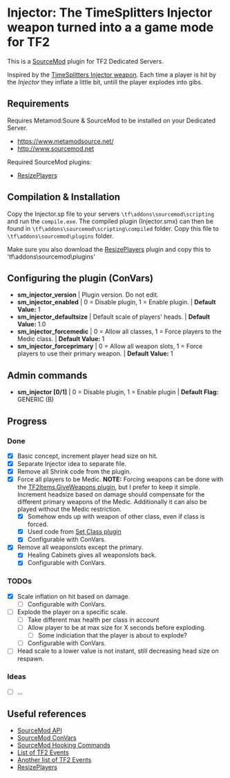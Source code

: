 # Injector: The TimeSplitters Injector weapon turned into a a game mode for TF2

This is a [SourceMod](http://www.sourcemod.net) plugin for TF2 Dedicated Servers.

Inspired by the [TimeSplitters Injector weapon](https://timesplitters.fandom.com/wiki/Injector). Each time a player is hit by the *Injector* they inflate a little bit, untill the player explodes into gibs.

## Requirements
Requires Metamod:Soure & SourceMod to be installed on your Dedicated Server.
- https://www.metamodsource.net/
- http://www.sourcemod.net

Required SourceMod plugins:
- [ResizePlayers](https://forums.alliedmods.net/showthread.php?t=193255)

## Compilation & Installation
Copy the Injector.sp file to your servers `\tf\addons\sourcemod\scripting` and run the `compile.exe`. The compiled plugin (Injector.smx) can then be found in `\tf\addons\sourcemod\scripting\compiled` folder. Copy this file to `\tf\addons\sourcemod\plugins` folder.

Make sure you also download the [ResizePlayers](https://forums.alliedmods.net/showthread.php?t=193255) plugin and copy this to 'tf\addons\sourcemod\plugins'

## Configuring the plugin (ConVars)
- **sm_injector_version** | Plugin version. Do not edit.
- **sm_injector_enabled** | 0 = Disable plugin, 1 = Enable plugin. | **Default Value:** 1
- **sm_injector_defaultsize** | Default scale of players' heads. | **Default Value:** 1.0
- **sm_injector_forcemedic** | 0 = Allow all classes, 1 = Force players to the Medic class. | **Default Value:** 1
- **sm_injector_forceprimary** | 0 = Allow all weapon slots, 1 = Force players to use their primary weapon. | **Default Value:** 1

## Admin commands
- **sm_injector [0/1]** | 0 = Disable plugin, 1 = Enable plugin | **Default Flag:** GENERIC (B)

## Progress
### Done
- [x] Basic concept, increment player head size on hit.
- [x] Separate Injector idea to separate file. 
- [x] Remove all Shrink code from the plugin. 
- [x] Force all players to be Medic. **NOTE:** Forcing weapons can be done with the [TF2Items.GiveWeapons plugin](https://forums.alliedmods.net/showthread.php?p=1337899), but I prefer to keep it simple. Increment headsize based on damage should compensate for the different primary weapons of the Medic. Additionally it can also be played without the Medic restriction.
  - [x] Somehow ends up with weapon of other class, even if class is forced.
  - [x] Used code from [Set Class plugin](https://forums.alliedmods.net/showthread.php?p=1333506?p=1333506)
  - [x] Configurable with ConVars.
- [x] Remove all weaponslots except the primary.
  - [x] Healing Cabinets gives all weaponslots back.
  - [x] Configurable with ConVars.

### TODOs
- [x] Scale inflation on hit based on damage.
  - [ ] Configurable with ConVars.
- [ ] Explode the player on a specific scale.
  - [ ] Take different max health per class in account
  - [ ] Allow player to be at max size for X seconds before exploding.
    - [ ] Some indiciation that the player is about to explode?
  - [ ] Configurable with ConVars.
- [ ] Head scale to a lower value is not instant, still decreasing head size on respawn.

### Ideas
- [ ] ...

## Useful references
- [SourceMod API](sourcemod.net/new-api)
- [SourceMod ConVars](https://wiki.alliedmods.net/ConVars_(SourceMod_Scripting))
- [SourceMod Hooking Commands](https://wiki.alliedmods.net/Commands_(SourceMod_Scripting)#Hooking_Commands)
- [List of TF2 Events](https://wiki.alliedmods.net/Team_Fortress_2_Events)
- [Another list of TF2 Events](https://github.com/TF2CutContentWiki/SourceEventRESFiles/blob/master/tf/gameevents.res)
- [ResizePlayers](https://forums.alliedmods.net/showthread.php?t=193255)
